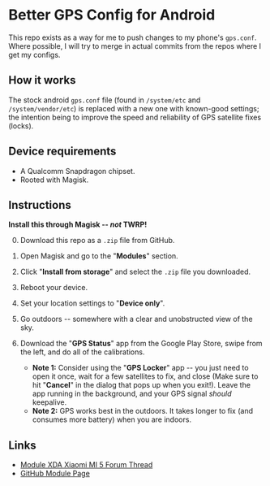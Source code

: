 # Better GPS Config for Android
This repo exists as a way for me to push changes to my phone's `gps.conf`.  Where possible, I will try to merge in actual commits from the repos where I get my configs.

## How it works
The stock android `gps.conf` file (found in `/system/etc` and `/system/vendor/etc`) is replaced with a new one with known-good settings;  the intention being to improve the speed and reliability of GPS satellite fixes (locks).

## Device requirements
- A Qualcomm Snapdragon chipset.
- Rooted with Magisk.

## Instructions
**Install this through Magisk -- *not* TWRP!**

0. Download this repo as a `.zip` file from GitHub.
1. Open Magisk and go to the "**Modules**" section.
2. Click "**Install from storage**" and select the `.zip` file you downloaded.
3. Reboot your device.
4. Set your location settings to "**Device only**".
5. Go outdoors -- somewhere with a clear and unobstructed view of the sky.
6. Download the "**GPS Status**" app from the Google Play Store, swipe from the left, and do all of the calibrations.

   - **Note 1:** Consider using the "**GPS Locker**" app -- you just need to open it once, wait for a few satellites to fix, and close (Make sure to hit "**Cancel**" in the dialog that pops up when you exit!).  Leave the app running in the background, and your GPS signal *should* keepalive.
   - **Note 2:** GPS works best in the outdoors.  It takes longer to fix (and consumes more battery) when you are indoors.

## Links
- [Module XDA Xiaomi MI 5 Forum Thread](https://forum.xda-developers.com/mi-5/how-to/step-step-definitive-gps-solution-global-t3695769)
- [GitHub Module Page](https://github.com/Magisk-Modules-Repo/Global-Optimized-GPS-File-Replacer)
